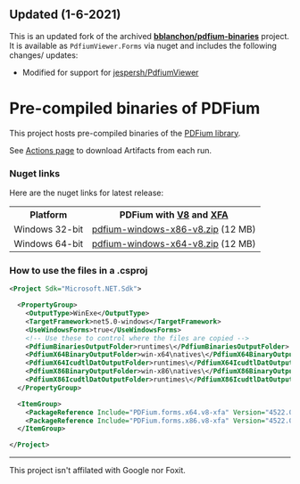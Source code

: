 ## Updated (1-6-2021)

This is an updated fork of the archived **[bblanchon/pdfium-binaries](https://github.com/bblanchon/pdfium-binaries)** project. It is available as `PdfiumViewer.Forms` via nuget and includes the following changes/ updates:

- Modified for support for [jespersh/PdfiumViewer](https://github.com/jespersh/PdfiumViewer)

# Pre-compiled binaries of PDFium

This project hosts pre-compiled binaries of the [PDFium library](https://pdfium.googlesource.com/pdfium/).

See [Actions page](https://github.com/jespersh/pdfium-binaries/actions/workflows/release-workflow.yml) to download Artifacts from each run.

### Nuget links

Here are the nuget links for latest release:

<table>
  <tr>
    <th>Platform</th>
    <th>PDFium with <a href="https://en.wikipedia.org/wiki/V8_(JavaScript_engine)">V8</a> and <a href="https://en.wikipedia.org/wiki/XFA">XFA</a></th>
  </tr>
  <tr>
    <td>Windows 32-bit</td>
    <td><a href="https://www.nuget.org/packages/PDFium.forms.x86.v8-xfa/">pdfium-windows-x86-v8.zip</a> (12 MB)</td>
  </tr>
  <tr>
    <td>Windows 64-bit</td>
    <td><a href="https://www.nuget.org/packages/PDFium.forms.x64.v8-xfa/">pdfium-windows-x64-v8.zip</a> (12 MB)</td>
  </tr>
</table>

### How to use the files in a .csproj

```xml
<Project Sdk="Microsoft.NET.Sdk">

  <PropertyGroup>
    <OutputType>WinExe</OutputType>
    <TargetFramework>net5.0-windows</TargetFramework>
    <UseWindowsForms>true</UseWindowsForms>
    <!-- Use these to control where the files are copied -->
    <PdfiumBinariesOutputFolder>runtimes\</PdfiumBinariesOutputFolder>
    <PdfiumX64BinaryOutputFolder>win-x64\natives\</PdfiumX64BinaryOutputFolder>
    <PdfiumX64IcudtlDatOutputFolder>runtimes\</PdfiumX64IcudtlDatOutputFolder>
    <PdfiumX86BinaryOutputFolder>win-x86\natives\</PdfiumX86BinaryOutputFolder>
    <PdfiumX86IcudtlDatOutputFolder>runtimes\</PdfiumX86IcudtlDatOutputFolder>
  </PropertyGroup>

  <ItemGroup>
    <PackageReference Include="PDFium.forms.x64.v8-xfa" Version="4522.0.4" />
    <PackageReference Include="PDFium.forms.x86.v8-xfa" Version="4522.0.4" />
  </ItemGroup>

</Project>
```

---

This project isn't affilated with Google nor Foxit.

